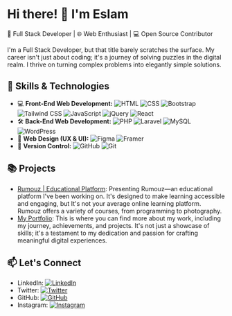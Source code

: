 # Hi there! 👋 I'm Eslam

🚀 Full Stack Developer | 🌐 Web Enthusiast | 💻 Open Source Contributor

I'm a Full Stack Developer, but that title barely scratches the surface. My career isn't just about coding; it's a journey of solving puzzles in the digital realm. I thrive on turning complex problems into elegantly simple solutions.

## 🔧 Skills & Technologies
- 💻 **Front-End Web Development:** 
  ![HTML](https://img.shields.io/badge/HTML5-E34F26?style=flat-square&logo=html5&logoColor=white)
  ![CSS](https://img.shields.io/badge/CSS3-1572B6?style=flat-square&logo=css3&logoColor=white)
  ![Bootstrap](https://img.shields.io/badge/Bootstrap-7952B3?style=flat-square&logo=bootstrap&logoColor=white)
  ![Tailwind CSS](https://img.shields.io/badge/Tailwind_CSS-38B2AC?style=flat-square&logo=tailwind-css&logoColor=white)
  ![JavaScript](https://img.shields.io/badge/JavaScript-F7DF1E?style=flat-square&logo=javascript&logoColor=black)
  ![jQuery](https://img.shields.io/badge/jQuery-0769AD?style=flat-square&logo=jquery&logoColor=white)
  ![React](https://img.shields.io/badge/React-61DAFB?style=flat-square&logo=react&logoColor=white)
- 🛠️ **Back-End Web Development:** 
  ![PHP](https://img.shields.io/badge/PHP-777BB4?style=flat-square&logo=php&logoColor=white)
  ![Laravel](https://img.shields.io/badge/Laravel-FF2D20?style=flat-square&logo=laravel&logoColor=white)
  ![MySQL](https://img.shields.io/badge/MySQL-4479A1?style=flat-square&logo=mysql&logoColor=white)
  ![WordPress](https://img.shields.io/badge/WordPress-21759B?style=flat-square&logo=wordpress&logoColor=white)
- 🎨 **Web Design (UX & UI):** 
  ![Figma](https://img.shields.io/badge/Figma-F24E1E?style=flat-square&logo=figma&logoColor=white)
  ![Framer](https://img.shields.io/badge/Framer-008EE2?style=flat-square&logo=framer&logoColor=white)
- 🔗 **Version Control:** 
  ![GitHub](https://img.shields.io/badge/GitHub-181717?style=flat-square&logo=github&logoColor=white)
  ![Git](https://img.shields.io/badge/Git-F05032?style=flat-square&logo=git&logoColor=white)


## 📚 Projects
- [Rumouz | Educational Platform](https://romuz.cali-ts.com/): Presenting Rumouz—an educational platform I've been working on. It's designed to make learning accessible and engaging, but It's not your average online learning platform. Rumouz offers a variety of courses, from programming to photography.
- [My Portfolio](https://protfolioweb.vercel.app/): This is where you can find more about my work, including my journey, achievements, and projects. It's not just a showcase of skills; it's a testament to my dedication and passion for crafting meaningful digital experiences.


## 📫 Let's Connect
- LinkedIn: [![LinkedIn](https://img.shields.io/badge/LinkedIn-0077B5?style=flat-square&logo=linkedin&logoColor=white)](https://www.linkedin.com/in/eslamdev/)
- Twitter: [![Twitter](https://img.shields.io/badge/Twitter-1DA1F2?style=flat-square&logo=twitter&logoColor=white)](https://twitter.com/eslampy)
- GitHub: [![GitHub](https://img.shields.io/badge/GitHub-181717?style=flat-square&logo=github&logoColor=white)](https://github.com/EslamPy)
- Instagram: [![Instagram](https://img.shields.io/badge/Instagram-E4405F?style=flat-square&logo=instagram&logoColor=white)](https://www.instagram.com/eslam.py/)
